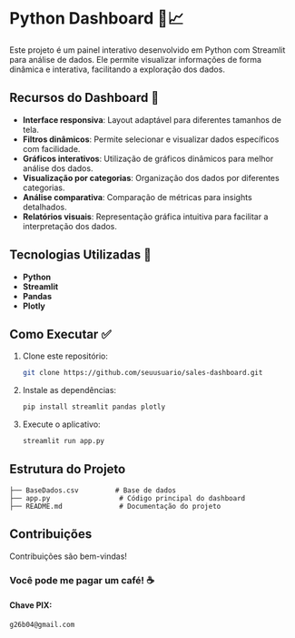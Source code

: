 # Python Dashboard 🚀📈

Este projeto é um painel interativo desenvolvido em Python com Streamlit para análise de dados. Ele permite visualizar informações de forma dinâmica e interativa, facilitando a exploração dos dados.

## Recursos do Dashboard 📂

- **Interface responsiva**: Layout adaptável para diferentes tamanhos de tela.
- **Filtros dinâmicos**: Permite selecionar e visualizar dados específicos com facilidade.
- **Gráficos interativos**: Utilização de gráficos dinâmicos para melhor análise dos dados.
- **Visualização por categorias**: Organização dos dados por diferentes categorias.
- **Análise comparativa**: Comparação de métricas para insights detalhados.
- **Relatórios visuais**: Representação gráfica intuitiva para facilitar a interpretação dos dados.

## Tecnologias Utilizadas 🔎

- **Python**
- **Streamlit**
- **Pandas**
- **Plotly**

## Como Executar ✅

1. Clone este repositório:
   ```sh
   git clone https://github.com/seuusuario/sales-dashboard.git
   ```
3. Instale as dependências:
   ```sh
   pip install streamlit pandas plotly
   ```
4. Execute o aplicativo:
   ```sh
   streamlit run app.py
   ```

## Estrutura do Projeto

```
├── BaseDados.csv         # Base de dados
├── app.py                 # Código principal do dashboard
├── README.md              # Documentação do projeto
```

## Contribuições

Contribuições são bem-vindas!

### Você pode me pagar um café! ☕

#### Chave PIX:
` g26b04@gmail.com `

